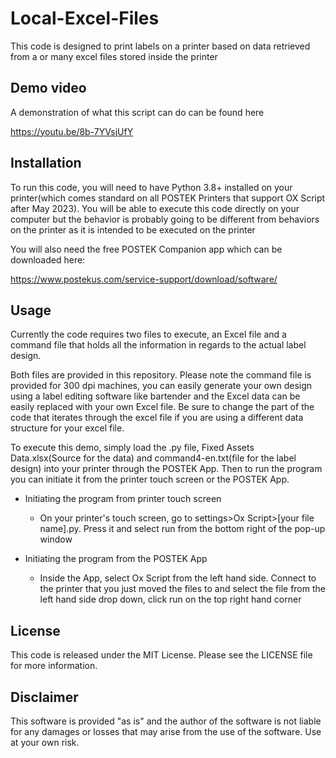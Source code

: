 # Local-Excel-Files

This code is designed to print labels on a printer based on data retrieved from a or many excel files stored inside the printer

## Demo video

A demonstration of what this script can do can be found here

https://youtu.be/8b-7YVsjUfY

## Installation

To run this code, you will need to have Python 3.8+ installed on your printer(which comes standard on all POSTEK Printers that support OX Script after May 2023). You will be able to execute this code directly on your computer but the behavior is probably going to be different from behaviors on the printer as it is intended to be executed on the printer
  
You will also need the free POSTEK Companion app which can be downloaded here:

https://www.postekus.com/service-support/download/software/
    
 

## Usage

Currently the code requires two files to execute, an Excel file and a command file that holds all the information in regards to the actual label design. 

Both files are provided in this repository. Please note the command file is provided for 300 dpi machines, you can easily generate your own design using a label editing software like bartender and the Excel data can be easily replaced with your own Excel file. Be sure to change the part of the code that iterates through the excel file if you are using a different data structure for your excel file.

To execute this demo, simply load the .py file, Fixed Assets Data.xlsx(Source for the data) and command4-en.txt(file for the label design) into your printer through the POSTEK App. Then to run the program you can initiate it from the printer touch screen or the POSTEK App. 

- Initiating the program from printer touch screen
    - On your printer's touch screen, go to settings>Ox Script>[your file name].py. Press it and select run from the bottom right of the pop-up window
 
- Initiating the program from the POSTEK App
    - Inside the App, select Ox Script from the left hand side. Connect to the printer that you just moved the files to and select the file from the left hand side drop down, click run on the top right hand corner

## License

This code is released under the MIT License. Please see the LICENSE file for more information.

## Disclaimer

This software is provided "as is" and the author of the software is not liable for any damages or losses that may arise from the use of the software. Use at your own risk.
